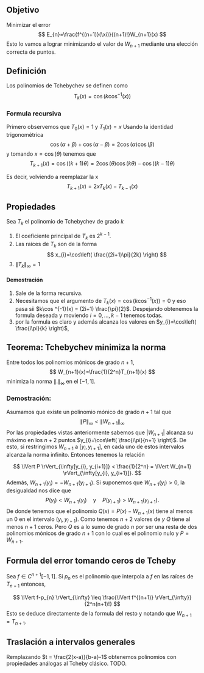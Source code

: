## Objetivo

Minimizar el error
$$
E_{n}=\frac{f^{(n+1)}(\xi)}{(n+1)!}W_{n+1}(x)
$$
Esto lo vamos a lograr minimizando el valor de $W_{n+1}$ mediante una elección correcta de puntos.


## Definición

Los polinomios de Tchebychev se definen como
$$
T_{k}(x) = \cos(k \cos^{-1} (x))
$$
### Formula recursiva

Primero observemos que $T_{0}(x)=1$ y $T_{1}(x) =x$
Usando la identidad trigonométrica 
$$
\cos(\alpha+\beta)+\cos(\alpha-\beta)=2\cos(\alpha)\cos(\beta)
$$
y tomando $x = \cos(\theta )$ tenemos que
$$
T_{k+1}(x)=\cos((k+1) \theta) = 2\cos(\theta)\cos(k\theta)-\cos((k-1)\theta)
$$

Es decir, volviendo a reemplazar la x
$$
T_{k+1}(x) = 2xT_{k}(x)-T_{k-1}(x)
$$

## Propiedades

Sea $T_{k}$ el polinomio de Tchebychev de grado $k$

1. El coeficiente principal de $T_{k}$ es $2^{k-1}$.
2. Las raíces de $T_{k}$ son de la forma
$$
x_{i}=\cos\left( \frac{(2i+1)\pi}{2k} \right)
$$
3. $\lVert T_{k} \rVert_{\infty} = 1$

#### Demostración
1. Sale de la forma recursiva.
2. Necesitamos que el argumento de $T_{k}(x)=\cos(k\cos^{-1}(x))=0$ y eso pasa sii $k\cos ^{-1}(x) = (2i+1) \frac{\pi}{2}$. Despejando obtenemos la formula deseada y moviendo $i = 0, \dots, k-1$ tenemos todas.
3. por la formula es claro y además alcanza los valores en $y_{i}=\cos\left( \frac{i\pi}{k} \right)$,

## Teorema: Tchebychev minimiza la norma

Entre todos los polinomios mónicos de grado $n+1$,
$$
W_{n+1}(x)=\frac{1}{2^n}T_{n+1}(x)
$$
minimiza la norma $\lVert . \rVert_{\infty}$ en el $[-1,1]$.

### Demostración:

Asumamos que existe un polinomio mónico de grado $n+1$ tal que 
$$
\lVert P \rVert_{\infty} <\lVert W_{n+1} \rVert_{\infty}
$$
Por las propiedades vistas anteriormente sabemos que $\lvert W_{n+1} \rvert$ alcanza su máximo en los $n+2$ puntos $y_{i}=\cos\left( \frac{i\pi}{n+1} \right)$. De esto, si restringimos $W_{n+1}$ a $[y_{i}, y_{i+1}]$, en cada uno de estos intervalos alcanza la norma infinito. Entonces tenemos la relación

$$
\lVert P \rVert_{\infty[y_{i}, y_{i+1}]} < \frac{1}{2^n} = \lVert W_{n+1} \rVert_{\infty[y_{i}, y_{i+1}]}.
$$
Además, $W_{n+1}(y_{i})=-W_{n+1}(y_{i+1})$. Si suponemos que $W_{n+1}(y_{i})>0$, la desigualdad nos dice que
$$
P(y_{i})<W_{n+1}(y_{i})\quad\text{y}\quad P(y_{i+1})>W_{n+1}(y_{i+1}).
$$
De donde tenemos que el polinomio $Q(x)=P(x)-W_{n+1}(x)$ tiene al menos un 0 en el intervalo $(y_{i},y_{i+1})$. Como tenemos $n+2$ valores de $y$ $Q$ tiene al menos $n+1$ ceros. Pero $Q$ es a lo sumo de grado $n$ por ser una resta de dos polinomios mónicos de grado $n+1$ con lo cual es el polinomio nulo y $P = W_{n+1}$.

## Formula del error tomando ceros de Tcheby

Sea $f\in C^{n+1}[-1,1]$. Si $p_{n}$ es el polinomio que interpola a $f$ en las raíces de $T_{n+1}$ entonces,

$$
\lVert f-p_{n} \rVert_{\infty} \leq  \frac{\lVert f^{(n+1)} \rVert_{\infty}}{2^n(n+1)!}
$$
Esto se deduce directamente de la formula del resto y notando que $W_{n+1}= T_{n+1}$.

## Traslación a intervalos generales

Remplazando $t = \frac{2(x-a)}{b-a}-1$ obtenemos polinomios con propiedades análogas al Tcheby clásico.
TODO.
















